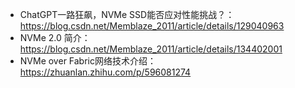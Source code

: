 


- ChatGPT一路狂飙，NVMe SSD能否应对性能挑战？：https://blog.csdn.net/Memblaze_2011/article/details/129040963
- NVMe 2.0 简介：https://blog.csdn.net/Memblaze_2011/article/details/134402001
- NVMe over Fabric网络技术介绍：https://zhuanlan.zhihu.com/p/596081274




